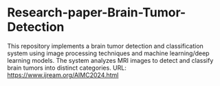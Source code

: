 # Research-paper-Brain-Tumor-Detection
This repository implements a brain tumor detection and classification system using image processing techniques and machine learning/deep learning models. The system analyzes MRI images to detect and classify brain tumors into distinct categories. URL:  https://www.ijream.org/AIMC2024.html
